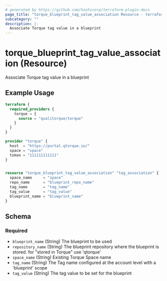 ```yaml
---
# generated by https://github.com/hashicorp/terraform-plugin-docs
page_title: "torque_blueprint_tag_value_association Resource - terraform-provider-torque"
subcategory: ""
description: |-
  Associate Torque tag value in a blueprint
---
```


# torque_blueprint_tag_value_association (Resource)

Associate Torque tag value in a blueprint

## Example Usage

```terraform
terraform {
  required_providers {
    torque = {
      source = "qualitorque/torque"
    }
  }
}

provider "torque" {
  host  = "https://portal.qtorque.io/"
  space = "space"
  token = "111111111111"
}


resource "torque_blueprint_tag_value_association" "tag_association" {
  space_name     = "space"
  repo_name      = "blueprint_repo_name"
  tag_name       = "tag_name"
  tag_value      = "tag_value"
  blueprint_name = "blueprint_name"
}
```

<!-- schema generated by tfplugindocs -->
## Schema

### Required

- `blueprint_name` (String) The blueprint to be used
- `repository_name` (String) The blueprint repository where the blueprint is stored. for "stored in Torque" use 'qtorque'
- `space_name` (String) Existing Torque Space name
- `tag_name` (String) The Tag name configured at the account level with a 'blueprint' scope
- `tag_value` (String) The tag value to be set for the blueprint
